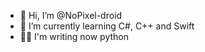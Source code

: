 - 👋 Hi, I’m @NoPixel-droid
- 🌱 I’m currently learning C#, C++ and Swift
- 👨‍💻 I'm writing now python


<!---
NoPixel-droid/NoPixel-droid is a ✨ special ✨ repository because its `README.md` (this file) appears on your GitHub profile.
You can click the Preview link to take a look at your changes.
--->
